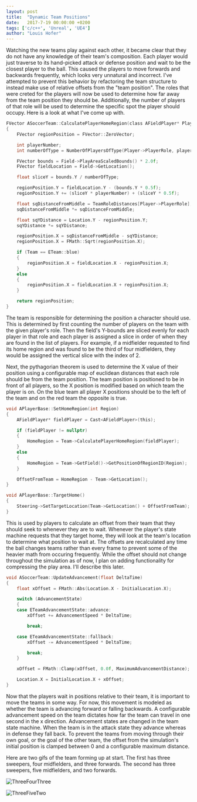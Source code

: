 ```yaml
---
layout: post
title:  "Dynamic Team Positions"
date:   2017-7-19 00:00:00 +0200
tags: ['c/c++', 'Unreal', 'UE4']
author: "Louis Hofer"
---
```


Watching the new teams play against each other, it became clear that they do not have any knowledge of their team's composition.
Each player would just traverse to its hand-picked attack or defense position and wait to be the closest player to the ball.
This caused the players to move forwards and backwards frequently, which looks very unnatural and incorrect.
I've attempted to prevent this behavior by refactoring the team structure to instead make use of relative offsets from the "team position".
The roles that were creted for the players will now be used to determine how far away from the team position they should be.
Additionally, the number of players of that role will be used to determine the specific spot the player should occupy.
Here is a look at what I've come up with.

```c
FVector ASoccerTeam::CalculatePlayerHomeRegion(class AFieldPlayer* Player)
{
	FVector regionPosition = FVector::ZeroVector;

	int playerNumber;
	int numberOfType = NumberOfPlayersOfType(Player->PlayerRole, playerNumber, Player);

	FVector bounds = Field->PlayAreaScaledBounds() * 2.0f;
	FVector fieldLocation = Field->GetLocation();

	float sliceY = bounds.Y / numberOfType;

	regionPosition.Y = fieldLocation.Y - (bounds.Y * 0.5f);
	regionPosition.Y += (sliceY * playerNumber) + (sliceY * 0.5f);

	float sqDistanceFromMiddle = TeamRoleDistances[Player->PlayerRole];
	sqDistanceFromMiddle *= sqDistanceFromMiddle;

	float sqYDistance = Location.Y - regionPosition.Y;
	sqYDistance *= sqYDistance;

	regionPosition.X = sqDistanceFromMiddle - sqYDistance;
	regionPosition.X = FMath::Sqrt(regionPosition.X);

	if (Team == ETeam::blue)
	{
		regionPosition.X = fieldLocation.X - regionPosition.X;
	}
	else
	{
		regionPosition.X = fieldLocation.X + regionPosition.X;
	}

	return regionPosition;
}
```

The team is responsible for determining the position a character should use.
This is determined by first counting the number of players on the team with the given player's role.
Then the field's Y-bounds are sliced evenly for each player in that role and each player is assigned a slice in order of when they are found in the list of players.
For example, if a midfielder requested to find its home region and was found to be the third of four midfielders, they would be assigned the vertical slice with the index of 2.

Next, the pythagorian theorem is used to determine the X value of their position using a configurable map of euclidean distances that each role should be from the team position.
The team position is positioned to be in front of all players, so the X position is modified based on which team the player is on.
On the blue team all player X positions should be to the left of the team and on the red team the opposite is true.

```c
void APlayerBase::SetHomeRegion(int Region)
{
	AFieldPlayer* fieldPlayer = Cast<AFieldPlayer>(this);

	if (fieldPlayer != nullptr)
	{
		HomeRegion = Team->CalculatePlayerHomeRegion(fieldPlayer);
	}
	else
	{
		HomeRegion = Team->GetField()->GetPositionOfRegionID(Region);
	}

	OffsetFromTeam = HomeRegion - Team->GetLocation();
}

void APlayerBase::TargetHome()
{
	Steering->SetTargetLocation(Team->GetLocation() + OffsetFromTeam);
}
```

This is used by players to calculate an offset from their team that they should seek to whenever they are to wait.
Whenever the player's state machine requests that they target home, they will look at the team's location to determine what position to wait at.
The offsets are recalculated any time the ball changes teams rather than every frame to prevent some of the heavier math from occuring frequently.
While the offset should not change throughout the simulation as of now, I plan on adding functionality for compressing the play area.
I'll describe this later.

```c
void ASoccerTeam::UpdateAdvancement(float DeltaTime)
{
	float xOffset = FMath::Abs(Location.X - InitialLocation.X);

	switch (AdvancementState)
	{
	case ETeamAdvancementState::advance:
		xOffset += AdvancementSpeed * DeltaTime;

		break;

	case ETeamAdvancementState::fallback:
		xOffset -= AdvancementSpeed * DeltaTime;

		break;
	}

	xOffset = FMath::Clamp(xOffset, 0.0f, MaximumAdvancementDistance);

	Location.X = InitialLocation.X + xOffset;
}
```

Now that the players wait in positions relative to their team, it is important to move the teams in some way.
For now, this movement is modeled as whether the team is advancing forward or falling backwards.
A configurable advancement speed on the team dictates how far the team can travel in one second in the x direction.
Advancement states are changed in the team state machine.
When the team is in the attack state they advance whereas in defense they fall back.
To prevent the teams from moving through their own goal, or the goal of the other team, the offset from the simulation's initial position is clamped between 0 and a configurable maximum distance.

Here are two gifs of the team forming up at start.
The first has three sweepers, four midfielders, and three forwards.
The second has three sweepers, five midfielders, and two forwards.

![ThreeFourThree](http://louishofer.com/gifs/ThreeFourThree.gif "threefourthree")

![ThreeFiveTwo](http://louishofer.com/gifs/ThreeFiveTwo.gif "threefivetwo")
